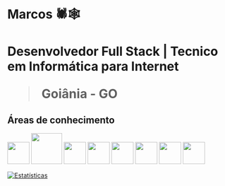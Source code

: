 <H1>Marcos 🕷🕸<H1/>
<html>    
<body>
  <Strong>Desenvolvedor Full Stack | Tecnico em Informática para Internet</Strong><br/>
  <blockquote>Goiânia - <Strong>GO</Strong></blockquote>

  <H2>Áreas de conhecimento</H2>
  <div class="container">
     <img src="https://cdn.worldvectorlogo.com/logos/c-1.svg" width="50px" height="50px">
    <img src="https://logospng.org/download/java/logo-java-4096.png" width="70px" height="70px">
    <img src="https://logospng.org/download/html-5/logo-html-5-256.png" width="50px" height="50px">
    <img src="https://logospng.org/download/css-3/logo-css-3-256.png" width="50px" height="50px">
    <img src="https://logospng.org/download/javascript/logo-javascript-256.png" width="50px" height="50px">
    <img src="https://logospng.org/download/react/logo-react-256.png" width="50px" height="50px">
    <img src="https://cdn.worldvectorlogo.com/logos/next-js.svg" width="50px" height="50px">
    <img src="https://logospng.org/download/postgresql/postgresql-512.png" width="50px" height="50px">
  </div>

[![Estatísticas](https://github-readme-stats.vercel.app/api?username=vnz1nx&rank_icon=github&show_icons=true&theme=nightowl)](https://github.com/vnz1nx)
</body>
</html>
